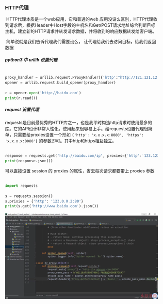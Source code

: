 

### HTTP代理

​	HTTP代理本质是一个web应用，它和普通的web 应用没设么区别，HTTP代理收到请求后，根据Header中Host字段的主机名和Get/POST请求地址综合判断目标主机，建立新的HTTP请求并转发请求数据，并将收到的响应数据转发给客户端。



​	简单说就是我们告诉代理我们需要设么， 让代理给我们去访问目标，给我们返回数据



##### python3 中  urllib 设置代理

```python

proxy_handler = urllib.request.ProxyHandler({'http':"http://121.121.12.12:80"})
opener = urllib.request.build_opener(proxy_handler)

r = opener.open('http://baidu.com')
print(r.read())
```



##### request 设置代理

​	requests是目前最优秀的HTTP库之一，也是我平时构造http请求时使用最多的库。它的API设计非常人性化，使用起来很容易上手。给requests设置代理很简单，只需要给proxies设置一个形如 `{'http': 'x.x.x.x:8080', 'https': 'x.x.x.x:8080'}` 的参数即可。其中http和https相互独立。

```python

response = requests.get('http://baidu.com/ip', proxies={'http':'123.123.12.12:80'})
print(response.json())
```

可以直接设置 session 的 proxies 的属性，省去每次请求都要带上 proxies 参数

```python

import requests

s = requests.session()
s.prixies = {'http': '123.0.0.2:80'}
print(s.get('http://www.baidu.com').json())
```

![creenshot_2018-07-22-23-22-21-120_慕课](assets/Screenshot_2018-07-22-23-22-21-120_慕课网.png)